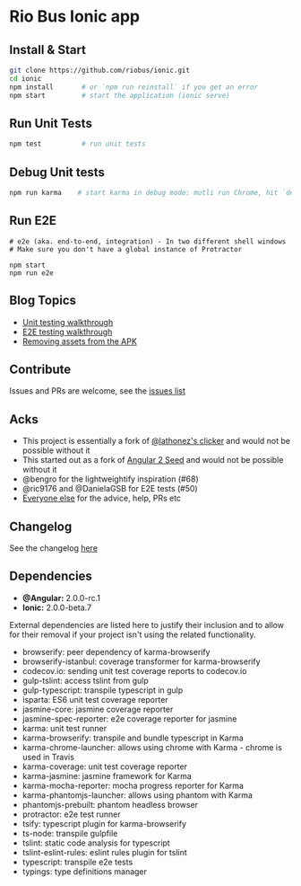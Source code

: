 # Rio Bus Ionic app

## Install & Start

```bash
git clone https://github.com/riobus/ionic.git
cd ionic
npm install       # or `npm run reinstall` if you get an error
npm start         # start the application (ionic serve)
```

## Run Unit Tests
```bash
npm test          # run unit tests
```

## Debug Unit tests
```bash
npm run karma    # start karma in debug mode: mutli run Chrome, hit `debug` to get going.
```

## Run E2E
```
# e2e (aka. end-to-end, integration) - In two different shell windows
# Make sure you don't have a global instance of Protractor

npm start
npm run e2e
```

## Blog Topics

* [Unit testing walkthrough](http://lathonez.com/2016/ionic-2-unit-testing/)
* [E2E testing walkthrough](http://lathonez.com/2016/ionic-2-e2e-testing/)
* [Removing assets from the APK](http://lathonez.com/2016/cordova-remove-assets/)

## Contribute
Issues and PRs are welcome, see the [issues list](https://github.com/riobus/ionic/issues)

## Acks

* This project is essentially a fork of [@lathonez's clicker](https://github.com/lathonez/clicker) and would not be possible without it
* This started out as a fork of [Angular 2 Seed](https://github.com/mgechev/angular2-seed) and would not be possible without it
* @bengro for the lightweightify inspiration (#68)
* @ric9176 and @DanielaGSB for E2E tests (#50)
* [Everyone else](https://github.com/lathonez/clicker/graphs/contributors) for the advice, help, PRs etc

## Changelog

See the changelog [here](https://github.com/lathonez/clicker/blob/master/CHANGELOG.md)

## Dependencies

* **@Angular:** 2.0.0-rc.1
* **Ionic:** 2.0.0-beta.7

External dependencies are listed here to justify their inclusion and to allow for their removal if your project isn't using the related functionality.

* browserify: peer dependency of karma-browserify
* browserify-istanbul: coverage transformer for karma-browserify
* codecov.io: sending unit test coverage reports to codecov.io
* gulp-tslint: access tslint from gulp
* gulp-typescript: transpile typescript in gulp
* isparta: ES6 unit test coverage reporter
* jasmine-core: jasmine coverage reporter
* jasmine-spec-reporter: e2e coverage reporter for jasmine
* karma: unit test runner
* karma-browserify: transpile and bundle typescript in Karma
* karma-chrome-launcher: allows using chrome with Karma - chrome is used in Travis
* karma-coverage: unit test coverage reporter
* karma-jasmine: jasmine framework for Karma
* karma-mocha-reporter: mocha progress reporter for Karma
* karma-phantomjs-launcher: allows using phantom with Karma
* phantomjs-prebuilt: phantom headless browser
* protractor: e2e test runner
* tsify: typescript plugin for karma-browserify
* ts-node: transpile gulpfile
* tslint: static code analysis for typescript
* tslint-eslint-rules: eslint rules plugin for tslint
* typescript: transpile e2e tests
* typings: type definitions manager
